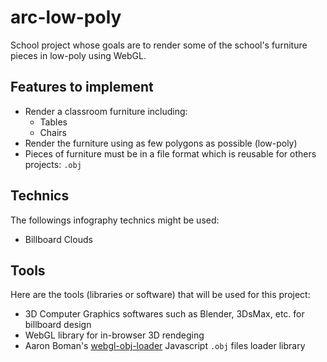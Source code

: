 # arc-low-poly
School project whose goals are to render some of the school's furniture pieces in low-poly using WebGL.

## Features to implement
* Render a classroom furniture including:
    * Tables
    * Chairs
* Render the furniture using as few polygons as possible (low-poly)
* Pieces of furniture must be in a file format which is reusable for others projects: `.obj`

## Technics
The followings infography technics might be used:
* Billboard Clouds

## Tools
Here are the tools (libraries or software) that will be used for this project:
* 3D Computer Graphics softwares such as Blender, 3DsMax, etc. for billboard design
* WebGL library for in-browser 3D rendeging
* Aaron Boman's [webgl-obj-loader](https://github.com/frenchtoast747/webgl-obj-loader) Javascript `.obj` files loader library
